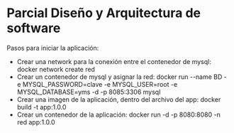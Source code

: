 # Parcial Diseño y Arquitectura de software

Pasos para iniciar la aplicación:

* Crear una network para la conexión entre el contenedor de mysql:
  docker network create red
* Crear un contenedor de mysql y asignar la red:
  docker run --name BD -e MYSQL_PASSWORD=clave -e MYSQL_USER=root -e MYSQL_DATABASE=yms -d -p 8085:3306 mysql
* Crear una imagen de la aplicación, dentro del archivo del app:
 docker build -t app:1.0.0
* Crear un contenedor de la aplicación:
 docker run -d -p 8080:8080 -n red app:1.0.0 
 
  
